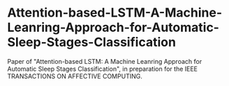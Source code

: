 # Attention-based-LSTM-A-Machine-Leanring-Approach-for-Automatic-Sleep-Stages-Classification
Paper of "Attention-based LSTM: A Machine Leanring Approach for Automatic Sleep Stages Classification", in preparation for the IEEE TRANSACTIONS ON AFFECTIVE COMPUTING. 
